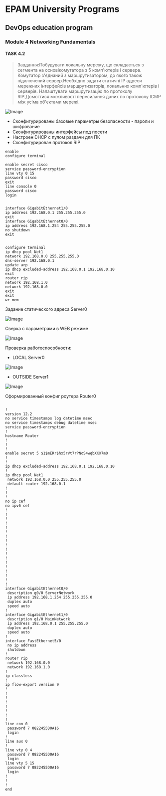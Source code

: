# EPAM University Programs

## DevOps education program
### Module 4 Networking Fundamentals


#### TASK 4.2

> Завдання:Побудувати  локальну  мережу,  що  складається  з  сегмента  на  основікомутатора    з    5    комп'ютерів    і    сервера.    Комутатор    з'єднаний    з маршрутизатором, до якого також підключений сервер.Необхідно задати статичні IP адреси мережних інтерфейсів маршрутизаторів, локальних   комп'ютерів   і   серверів.   Налаштувати   маршрутизацію   по протоколу RIP.Домогтися  можливості  пересилання  даних  по  протоколу  ICMP  між усіма об'єктами мережі.

![Image](https://github.com/Twicer/DevOps_online_Dnipro_2020Q42021Q1/blob/master/m4/task4.3/screens/1.jpg)

* Сконфигурированы базовые параметры безопасности - пароли и шифрование
* Сконфигурированы интерфейсы под посети
* Настроен DHCP c пулом раздачи для ПК
* Сконфигурирован протокол RIP

```
enable
configure terminal

enable secret cisco
service password-encryption 
line vty 0 15
password cisco
exit
line console 0 
password cisco
login


interface GigabitEthernet1/0
ip address 192.168.0.1 255.255.255.0
exit
interface GigabitEthernet0/0
ip address 192.168.1.254 255.255.255.0
no shutdown
exit


configure terminal
ip dhcp pool Net1
network 192.168.0.0 255.255.255.0
dns-server 192.168.0.1
update arp
ip dhcp excluded-address 192.168.0.1 192.168.0.10
exit
router rip
network 192.168.1.0
network 192.168.0.0
exit
exit
wr mem
```
Задание статического адреса Server0

![Image](https://github.com/Twicer/DevOps_online_Dnipro_2020Q42021Q1/blob/master/m4/task4.3/screens/2.jpg)

Сверка с параметрами в WEB режиме

![Image](https://github.com/Twicer/DevOps_online_Dnipro_2020Q42021Q1/blob/master/m4/task4.3/screens/3.jpg)

Проверка работоспособности:

* LOCAL Server0

![Image](https://github.com/Twicer/DevOps_online_Dnipro_2020Q42021Q1/blob/master/m4/task4.3/screens/serverlocal.gif)

* OUTSIDE Server1

![Image](https://github.com/Twicer/DevOps_online_Dnipro_2020Q42021Q1/blob/master/m4/task4.3/screens/outside_server.gif)

Сформированный конфиг роутера Router0

```

!
version 12.2
no service timestamps log datetime msec
no service timestamps debug datetime msec
service password-encryption
!
hostname Router
!
!
!
enable secret 5 $1$mERr$hx5rVt7rPNoS4wqbXKX7m0
!
!
ip dhcp excluded-address 192.168.0.1 192.168.0.10
!
ip dhcp pool Net1
 network 192.168.0.0 255.255.255.0
 default-router 192.168.0.1
!
!
!
no ip cef
no ipv6 cef
!
!
!
!
!
!
!
!
!
!
!
!
!
!
!
!
!
!
interface GigabitEthernet0/0
 description g0/0 ServerNetwork
 ip address 192.168.1.254 255.255.255.0
 duplex auto
 speed auto
!
interface GigabitEthernet1/0
 description g1/0 MainNetwork
 ip address 192.168.0.1 255.255.255.0
 duplex auto
 speed auto
!
interface FastEthernet5/0
 no ip address
 shutdown
!
router rip
 network 192.168.0.0
 network 192.168.1.0
!
ip classless
!
ip flow-export version 9
!
!
!
!
!
!
!
!
line con 0
 password 7 0822455D0A16
 login
!
line aux 0
!
line vty 0 4
 password 7 0822455D0A16
 login
line vty 5 15
 password 7 0822455D0A16
 login
!
!
!
end
```